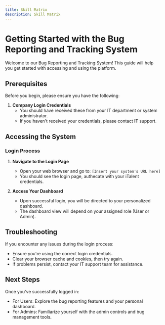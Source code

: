 ```yaml
---
title: Skill Matrix
description: Skill Matrix
---
```


# Getting Started with the Bug Reporting and Tracking System

Welcome to our Bug Reporting and Tracking System! This guide will help you get started with accessing and using the platform.

## Prerequisites

Before you begin, please ensure you have the following:

1. **Company Login Credentials**
   - You should have received these from your IT department or system administrator.
   - If you haven't received your credentials, please contact IT support.

## Accessing the System

### Login Process

1. **Navigate to the Login Page**
   - Open your web browser and go to: `[Insert your system's URL here]`
   - You should see the login page, authecate with your iTalent credentials.

2. **Access Your Dashboard**
   - Upon successful login, you will be directed to your personalized dashboard.
   - The dashboard view will depend on your assigned role (User or Admin).

## Troubleshooting

If you encounter any issues during the login process:
- Ensure you're using the correct login credentials.
- Clear your browser cache and cookies, then try again.
- If problems persist, contact your IT support team for assistance.

## Next Steps

Once you've successfully logged in:

- For Users: Explore the bug reporting features and your personal dashboard.
- For Admins: Familiarize yourself with the admin controls and bug management tools.